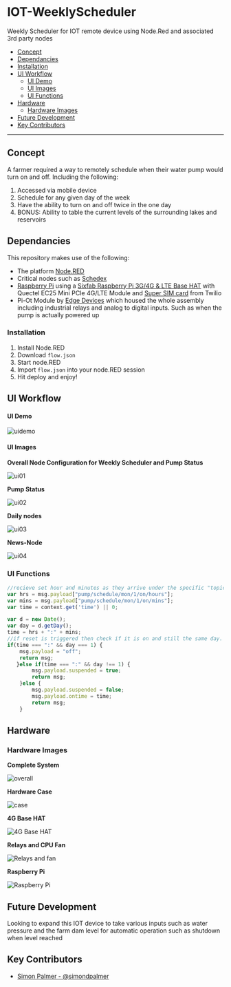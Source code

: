 # IOT-WeeklyScheduler
Weekly Scheduler for IOT remote device using Node.Red and associated 3rd party nodes

- [Concept](#concept)
- [Dependancies](#dependancies)
- [Installation](#installation)
- [UI Workflow](#ui-workflow)
  - [UI Demo](#ui-demo)
  - [UI Images](#ui-images)
  - [UI Functions](#ui-functions)
- [Hardware](#hardware)
  - [Hardware Images](#hardware-images)
- [Future Development](#future-development)
- [Key Contributors](#key-contributors)

---

## Concept

A farmer required a way to remotely schedule when their water pump would turn on and off. Including the following:
  1. Accessed via mobile device 
  2. Schedule for any given day of the week
  3. Have the ability to turn on and off twice in the one day
  4. BONUS: Ability to table the current levels of the surrounding lakes and reservoirs

## Dependancies

This repository makes use of the following:

- The platform [Node.RED](https://nodered.org/)
- Critical nodes such as [Schedex](https://github.com/biddster/node-red-contrib-schedex)
- [Raspberry Pi](https://www.raspberrypi.org/) using a [Sixfab Raspberry Pi 3G/4G & LTE Base HAT](https://sixfab.com/) with Quectel EC25 Mini PCIe 4G/LTE Module and [Super SIM card](https://www.twilio.com/) from Twilio
- Pi-Ot Module by [Edge Devices](https://edgedevices.io/) which housed the whole assembly including industrial relays and analog to digital inputs. Such as when the pump is actually powered up

### Installation

1. Install Node.RED
2. Download `flow.json`
3. Start node.RED
4. Import  `flow.json` into your node.RED session
5. Hit deploy and enjoy!

## UI Workflow

#### UI Demo

![uidemo](media/ui/ui-demo.gif)

#### UI Images

**Overall Node Configuration for Weekly Scheduler and Pump Status**

![ui01](media/ui/overall.JPG)

**Pump Status**

![ui02](media/ui/pump-status.JPG)

**Daily nodes**

![ui03](media/ui/daily-node.JPG)

**News-Node**

![ui04](media/ui/news-node.JPG)

### UI Functions

```js
//recieve set hour and minutes as they arrive under the specific "topic"
var hrs = msg.payload["pump/schedule/mon/1/on/hours"];
var mins = msg.payload["pump/schedule/mon/1/on/mins"];
var time = context.get('time') || 0;

var d = new Date();
var day = d.getDay();
time = hrs + ":" + mins;
//if reset is triggered then check if it is on and still the same day. If so reset values and turn it off
if(time === ":" && day === 1) {
    msg.payload = "off";
    return msg;
   }else if(time === ":" && day !== 1) {
        msg.payload.suspended = true;
        return msg;
    }else {
        msg.payload.suspended = false;
        msg.payload.ontime = time;
        return msg;
    } 
```


## Hardware

### Hardware Images

**Complete System**

![overall](media/hardware/hardware00.jpeg)

**Hardware Case**

![case](media/hardware/hardware04.jpeg)

**4G Base HAT**

![4G Base HAT](media/hardware/hardware03.jpeg)

**Relays and CPU Fan**

![Relays and fan](media/hardware/hardware02.jpeg)

**Raspberry Pi**

![Raspberry Pi](media/hardware/hardware01.jpeg)

## Future Development

Looking to expand this IOT device to take various inputs such as water pressure and the farm dam level for automatic operation such as shutdown when level reached 

## Key Contributors

- [Simon Palmer - @simondpalmer](https://github.com/simondpalmer)
